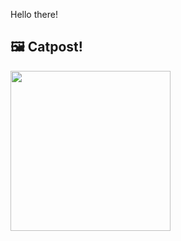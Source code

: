 Hello there!



## 🖼️ Catpost!

<sub>
    <img src="https://cdn2.thecatapi.com/images/-H99qH2RF.png" height="256">
</sub>

